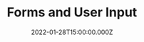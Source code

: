 ---
title: Forms and User Input
description: Description here
date: 2022-01-28T15:00:00.000Z
released: false
---